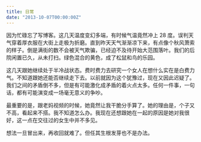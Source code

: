 ```yaml
---
title: 日常
date: "2013-10-07T00:00:00Z"
---
```


因为忙碌忘了写博客。这几天温度变幻多端，有时候气温竟然冲上 28 度。误判天气穿着厚衣服在大街上走极为折磨。直到昨天天气渐渐凉下来，有点像个秋风萧索的样子。倒是满街的数不会被天气欺骗，已经迫不及待开始大范围落叶。我们的后院闲置已久，从未打扫。绿色混合的黄色，成了松鼠和鸟的乐园。

这几天跟她继续处于半冷战状态。费时费力去研究一个女人在想什么实在是白费力气。不知道跟她还能否继续走下去。以前就因为这个犹豫过，现在又因此迟疑了。我们之间的矛盾倒不多，但是有可能激化成矛盾的着火点太多。任何一件事，一句话，都有可能演变成一场毫无意义的争吵。

最重要的是，跟老妈视频的时候，她竟然让我干脆分手算了。她的理由是，个子又不高，看起来不搭。我不知道怎么办。我现在还想跟她在一起的原因是她对我很好，这一点在交往过的女生中并不多见。

想法一旦冒出来，再收回就难了。但任其生根发芽也不是办法。
